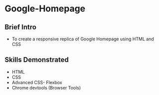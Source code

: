 # Google-Homepage 

## Brief Intro 
- To create a responsive replica of Google Homepage using HTML and CSS

## Skills Demonstrated
- HTML
- CSS
- Advanced CSS- Flexbox
- Chrome devtools (Browser Tools)